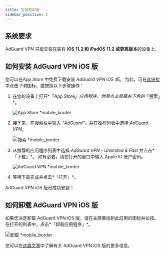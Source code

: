 ```yaml
---
title: 安装和卸载
sidebar_position: 2
---
```


## 系统要求

AdGuard VPN 只能安装在装有 **iOS 11.2 和 iPadOS 11.2 或更高版本**的设备上。

## 如何安装 AdGuard VPN iOS 版

您可以在*App Store* 中免费下载安装 *AdGuard VPN iOS 版*。 为此，可在[此链接](https://agrd.io/ios_vpn)中点击*下载*图标，或按照以下步骤操作：

1. 在您的设备上打开*「App Store」*应用程序，然后点击屏幕右下角的*「搜索」*。

    ![App Store *mobile_border](https://cdn.adguardvpn.com/content/kb/vpn/ios/app-store-en.png)

1. 接下来，在搜索栏中输入 *“AdGuard”*，并在推荐列表中选择 *AdGuard VPN*。

    ![搜索 *mobile_border](https://cdn.adguardvpn.com/content/kb/vpn/ios/search-en.png)

1. 从推荐的应用程序列表中选择 *AdGuard VPN - Unlimited & Fast* 并点击*「下载」*。 如有必要，请在打开的窗口中输入 Apple ID 账户密码。

    ![AdGuard VPN *mobile_border](https://cdn.adguardvpn.com/content/kb/vpn/ios/adguard-vpn-en.png)

1. 等待下载完成并点击*「打开」*。

AdGuard VPN iOS 版已成功安装！

## 如何卸载 AdGuard VPN iOS 版

如果您决定卸载 AdGuard VPN iOS 版，请在主屏幕找到此应用的图标并长按。 在打开的列表中，点击*「卸载应用程序」*。

![卸载 *mobile_border](https://cdn.adguardvpn.com/public/Adguard/kb/vpn-install/deinstall-en.png)

您可以在[这篇文章](adguard-vpn-for-ios/overview)中了解有关 AdGuard VPN iOS 版的更多信息。
